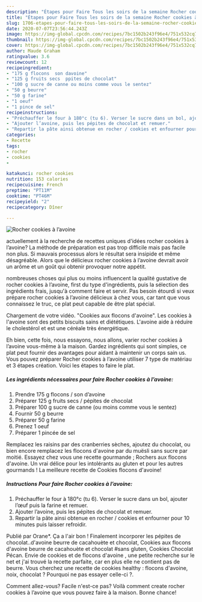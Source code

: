 ```yaml
---
description: "Étapes pour Faire Tous les soirs de la semaine Rocher cookies à l’avoine"
title: "Étapes pour Faire Tous les soirs de la semaine Rocher cookies à l’avoine"
slug: 1706-etapes-pour-faire-tous-les-soirs-de-la-semaine-rocher-cookies-a-lavoine
date: 2020-07-07T23:56:44.243Z
image: https://img-global.cpcdn.com/recipes/7bc1502b243f96e4/751x532cq70/rocher-cookies-a-lavoine-photo-principale-de-la-recette.jpg
thumbnail: https://img-global.cpcdn.com/recipes/7bc1502b243f96e4/751x532cq70/rocher-cookies-a-lavoine-photo-principale-de-la-recette.jpg
cover: https://img-global.cpcdn.com/recipes/7bc1502b243f96e4/751x532cq70/rocher-cookies-a-lavoine-photo-principale-de-la-recette.jpg
author: Maude Graham
ratingvalue: 3.6
reviewcount: 12
recipeingredient:
- "175 g flocons  son davoine"
- "125 g fruits secs  ppites de chocolat"
- "100 g sucre de canne ou moins comme vous le sentez"
- "50 g beurre"
- "50 g farine"
- "1 oeuf"
- "1 pince de sel"
recipeinstructions:
- "Préchauffer le four à 180°c (tu 6). Verser le sucre dans un bol, ajouter l’œuf puis la farine et remuer."
- "Ajouter l’avoine, puis les pépites de chocolat et remuer."
- "Repartir la pâte ainsi obtenue en rocher / cookies et enfourner pour 10 minutes puis laisser refroidir."
categories:
- Recette
tags:
- rocher
- cookies
- 

katakunci: rocher cookies  
nutrition: 153 calories
recipecuisine: French
preptime: "PT11M"
cooktime: "PT46M"
recipeyield: "2"
recipecategory: Dîner

---
```



![Rocher cookies à l’avoine](https://img-global.cpcdn.com/recipes/7bc1502b243f96e4/751x532cq70/rocher-cookies-a-lavoine-photo-principale-de-la-recette.jpg)

actuellement à la recherche de recettes uniques d'idées rocher cookies à l’avoine? La méthode de préparation est pas trop difficile mais pas facile non plus. Si mauvais processus alors le résultat sera insipide et même désagréable. Alors que le délicieux rocher cookies à l’avoine devrait avoir un arôme et un goût qui obtenir provoquer notre appétit.

nombreuses choses qui plus ou moins influencent la qualité gustative de rocher cookies à l’avoine, first du type d'ingrédients, puis la sélection des ingrédients frais, jusqu'à comment faire et servir. Pas besoin étourdi si veux prépare rocher cookies à l’avoine délicieux à chez vous, car tant que vous connaissez le truc, ce plat peut capable de être plat spécial.

Chargement de votre vidéo. &#34;Cookies aux flocons d&#39;avoine&#34;. Les cookies à l&#39;avoine sont des petits biscuits sains et diététiques. L&#39;avoine aide à réduire le cholestérol et est une céréale très énergétique.


Eh bien, cette fois, nous essayons, nous allons, varier rocher cookies à l’avoine vous-même à la maison. Gardez ingrédients qui sont simples, ce plat peut fournir des avantages pour aidant à maintenir un corps sain us. Vous pouvez préparer Rocher cookies à l’avoine utiliser 7 type de matériau et 3 étapes création. Voici les étapes to faire le plat.

<!--inarticleads1-->

##### Les ingrédients nécessaires pour faire Rocher cookies à l’avoine:

1. Prendre 175 g flocons / son d’avoine
1. Préparer 125 g fruits secs / pépites de chocolat
1. Préparer 100 g sucre de canne (ou moins comme vous le sentez)
1. Fournir 50 g beurre
1. Préparer 50 g farine
1. Prenez 1 oeuf
1. Préparer 1 pincée de sel


Remplacez les raisins par des cranberries sèches, ajoutez du chocolat, ou bien encore remplacez les flocons d&#39;avoine par du muësli sans sucre par moitié. Essayez chez vous une recette gourmande ; Rochers aux flocons d&#39;avoine. Un vrai délice pour les intolérants au gluten et pour les autres gourmands ! La meilleure recette de Cookies flocons d&#39;avoine! 

<!--inarticleads2-->

##### Instructions Pour faire Rocher cookies à l’avoine:

1. Préchauffer le four à 180°c (tu 6). Verser le sucre dans un bol, ajouter l’œuf puis la farine et remuer.
1. Ajouter l’avoine, puis les pépites de chocolat et remuer.
1. Repartir la pâte ainsi obtenue en rocher / cookies et enfourner pour 10 minutes puis laisser refroidir.


Publié par Orane*. Ça a l&#39;air bon ! Finalement incorporer les pépites de chocolat..d&#39;avoine beurre de cacahouète et chocolat, Cookies aux flocons d&#39;avoine beurre de cacahouète et chocolat #sans gluten, Cookies Chocolat Pécan. Envie de cookies et de flocons d&#39;avoine , une petite recherche sur le net et j&#39;ai trouvé la recette parfaite, car en plus elle ne contient pas de beurre. Vous cherchez une recette de cookies healthy : flocons d&#39;avoine, noix, chocolat ? Pourquoi ne pas essayer celle-ci ?. 


Comment allez-vous? Facile n'est-ce pas? Voilà comment create rocher cookies à l’avoine que vous pouvez faire à la maison. Bonne chance!
